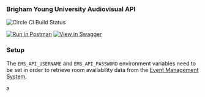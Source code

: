 ### Brigham Young University Audiovisual API  

![Circle CI Build Status](https://circleci.com/gh/byuoitav/av-api/tree/master.svg?style=shield)

[![Run in Postman](https://run.pstmn.io/button.svg)](https://app.getpostman.com/run-collection/dd1b2c873b3eff5a4ca7) [![View in Swagger](http://www.jessemillar.com/view-in-swagger-button/button.svg)](http://byuoitav.github.io/swagger-ui/?url=https://raw.githubusercontent.com/byuoitav/av-api/master/swagger.yml)

### Setup
The `EMS_API_USERNAME` and `EMS_API_PASSWORD` environment variables need to be set in order to retrieve room availability data from the [Event Management System](https://emsweb.byu.edu/VirtualEMS/BrowseForSpace.aspx).

a
